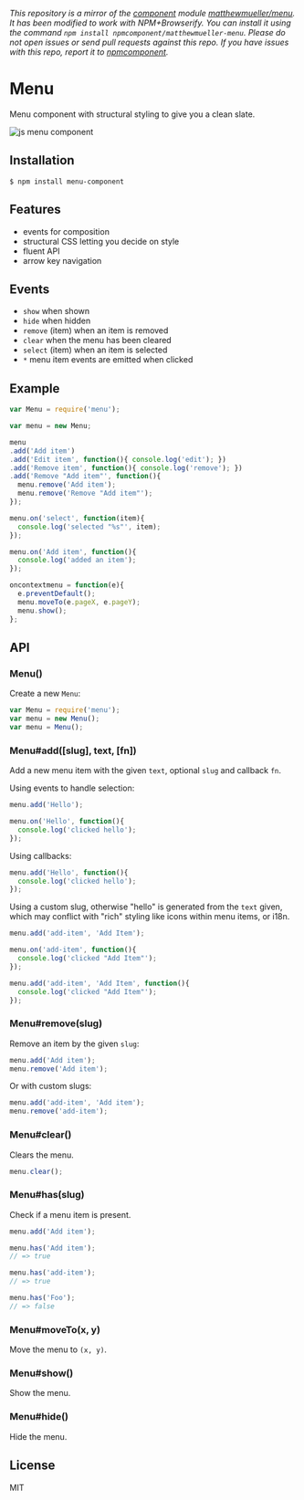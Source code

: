 *This repository is a mirror of the [component](http://component.io) module [matthewmueller/menu](http://github.com/matthewmueller/menu). It has been modified to work with NPM+Browserify. You can install it using the command `npm install npmcomponent/matthewmueller-menu`. Please do not open issues or send pull requests against this repo. If you have issues with this repo, report it to [npmcomponent](https://github.com/airportyh/npmcomponent).*

# Menu

  Menu component with structural styling to give you a clean slate.

  ![js menu component](http://f.cl.ly/items/1Z1d3B1j283y3e200g3E/Screen%20Shot%202012-07-31%20at%203.57.10%20PM.png)

## Installation

```
$ npm install menu-component
```

## Features

  - events for composition
  - structural CSS letting you decide on style
  - fluent API
  - arrow key navigation

## Events

  - `show` when shown
  - `hide` when hidden
  - `remove` (item) when an item is removed
  - `clear` when the menu has been cleared
  - `select` (item) when an item is selected
  - `*` menu item events are emitted when clicked

## Example

```js
var Menu = require('menu');

var menu = new Menu;

menu
.add('Add item')
.add('Edit item', function(){ console.log('edit'); })
.add('Remove item', function(){ console.log('remove'); })
.add('Remove "Add item"', function(){
  menu.remove('Add item');
  menu.remove('Remove "Add item"');
});

menu.on('select', function(item){
  console.log('selected "%s"', item);
});

menu.on('Add item', function(){
  console.log('added an item');
});

oncontextmenu = function(e){
  e.preventDefault();
  menu.moveTo(e.pageX, e.pageY);
  menu.show();
};
```

## API

### Menu()

  Create a new `Menu`:

```js
var Menu = require('menu');
var menu = new Menu();
var menu = Menu();
```

### Menu#add([slug], text, [fn])

  Add a new menu item with the given `text`, optional `slug` and callback `fn`.

  Using events to handle selection:

```js
menu.add('Hello');

menu.on('Hello', function(){
  console.log('clicked hello');
});
```

  Using callbacks:

```js
menu.add('Hello', function(){
  console.log('clicked hello');
});
```

  Using a custom slug, otherwise "hello" is generated
  from the `text` given, which may conflict with "rich"
  styling like icons within menu items, or i18n.

```js
menu.add('add-item', 'Add Item');

menu.on('add-item', function(){
  console.log('clicked "Add Item"');
});

menu.add('add-item', 'Add Item', function(){
  console.log('clicked "Add Item"');
});
```

### Menu#remove(slug)

  Remove an item by the given `slug`:

```js
menu.add('Add item');
menu.remove('Add item');
```

  Or with custom slugs:

```js
menu.add('add-item', 'Add item');
menu.remove('add-item');
```

### Menu#clear()

  Clears the menu.

```js
menu.clear();
```

### Menu#has(slug)

  Check if a menu item is present.

```js
menu.add('Add item');

menu.has('Add item');
// => true

menu.has('add-item');
// => true

menu.has('Foo');
// => false
```

### Menu#moveTo(x, y)

  Move the menu to `(x, y)`.

### Menu#show()

  Show the menu.

### Menu#hide()

  Hide the menu.

## License

  MIT
